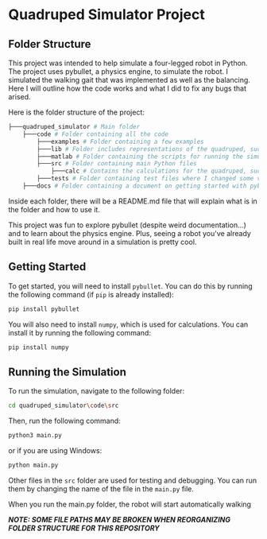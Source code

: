 # Quadruped Simulator Project

## Folder Structure

This project was intended to help simulate a four-legged robot in Python. The project uses pybullet, a physics engine, to simulate the robot. I simulated the walking gait that was implemented as well as the balancing. Here I will outline how the code works and what I did to fix any bugs that arised.

Here is the folder structure of the project:

```bash
├───quadruped_simulator # Main folder
    ├───code # Folder containing all the code
        ├───examples # Folder containing a few examples
        ├───lib # Folder includes representations of the quadruped, such as DAE, URDF, and STL files
        ├───matlab # Folder containing the scripts for running the simulation
        ├───src # Folder containing main Python files
            ├───calc # Contains the calculations for the quadruped, such as the leg and rotation angles needed for the gait
        ├───tests # Folder containing test files where I changed some values and played with other functions in pybullet.
    ├───docs # Folder containing a document on getting started with pybullet
```

Inside each folder, there will be a README.md file that will explain what is in the folder and how to use it.

This project was fun to explore pybullet (despite weird documentation...) and to learn about the physics engine. Plus, seeing a robot you've already built in real life move around in a simulation is pretty cool.

## Getting Started

To get started, you will need to install `pybullet`. You can do this by running the following command (if `pip` is already installed):

```bash
pip install pybullet
```

You will also need to install `numpy`, which is used for calculations. You can install it by running the following command:

```bash
pip install numpy
```

## Running the Simulation

To run the simulation, navigate to the following folder:

```bash
cd quadruped_simulator\code\src
```

Then, run the following command:

```bash
python3 main.py
```

or if you are using Windows:

```bash
python main.py
```
Other files in the `src` folder are used for testing and debugging. You can run them by changing the name of the file in the `main.py` file.

When you run the main.py folder, the robot will start automatically walking

***NOTE: SOME FILE PATHS MAY BE BROKEN WHEN REORGANIZING FOLDER STRUCTURE FOR THIS REPOSITORY***